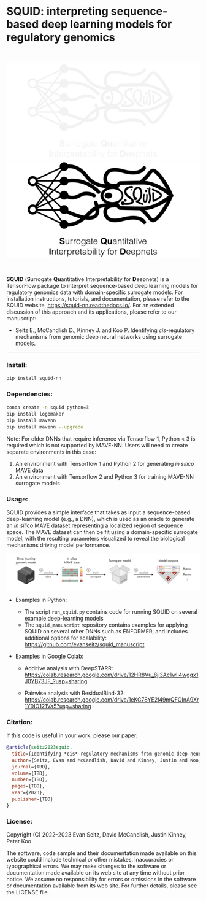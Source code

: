 SQUID: interpreting sequence-based deep learning models for regulatory genomics
========================================================================
<!--- [![PyPI version](https://badge.fury.io/py/mavenn.svg)](https://badge.fury.io/py/mavenn) --->
<!--- [![Downloads](https://static.pepy.tech/personalized-badge/mavenn?period=total&units=international_system&left_color=black&right_color=blue&left_text=Downloads)](https://pepy.tech/project/mavenn) --->
<!--- [![Documentation Status](https://readthedocs.org/projects/mavenn/badge/?version=latest)](https://mavenn.readthedocs.io/en/latest/?badge=latest) --->

<br/>

![logo_dark](./images/logo_dark.png#gh-dark-mode-only)
![logo_light](./images/logo_light.png#gh-light-mode-only)

<br/>

**SQUID** (**S**urrogate **Qu**antitative **I**nterpretability for **D**eepnets) is a TensorFlow package to interpret sequence-based deep learning models for regulatory genomics data with domain-specific surrogate models. For installation instructions, tutorials, and documentation, please refer to the SQUID website, https://squid-nn.readthedocs.io/. For an extended discussion of this approach and its applications, please refer to our manuscript:

* Seitz E., McCandlish D., Kinney J. and Koo P. Identifying *cis*-regulatory mechanisms from genomic deep neural networks using surrogate models.
<!--- <em>Genome Biol</em> **23**, 98 (2022). https://doi.org/10.1186/s13059-022-02661-7 --->
---

### Install:

```bash
pip install squid-nn
```

### Dependencies:

```bash
conda create -n squid python=3
pip install logomaker
pip install mavenn
pip install mavenn --upgrade
```

Note: For older DNNs that require inference via Tensorflow 1, Python < 3 is required which is not supported by MAVE-NN. Users will need to create separate environments in this case:
1. An environment with Tensorflow 1 and Python 2 for generating *in silico* MAVE data
2. An environment with Tensorflow 2 and Python 3 for training MAVE-NN surrogate models


### Usage:
SQUID provides a simple interface that takes as input a sequence-based deep-learning model (e.g., a DNN), which is used as an oracle to generate an *in silico* MAVE dataset representing a localized region of sequence space. The MAVE dataset can then be fit using a domain-specific surrogate model, with the resulting parameters visualized to reveal the biological mechanisms driving model performance.

<img src="images/framework.png" alt="fig" width="1000"/>


- Examples in Python: 

	- The script `run_squid.py` contains code for running SQUID on several example deep-learning models
	- The `squid_manuscript` repository contains examples for applying SQUID on several other DNNs such as ENFORMER, and includes additional options for scalability: https://github.com/evanseitz/squid_manuscript

- Examples in Google Colab:

	- Additive analysis with DeepSTARR: https://colab.research.google.com/drive/12HR8Vu_8ji3Ac1wli4wgqx1J0YB73JF_?usp=sharing

	- Pairwise analysis with ResidualBind-32: https://colab.research.google.com/drive/1eKC78YE2l49mQFOlnA9Xr1Y9IO121Va5?usp=sharing


### Citation:
If this code is useful in your work, please our paper.

```bibtex
@article{seitz2023squid,
  title={Identifying *cis*-regulatory mechanisms from genomic deep neural networks using surrogate models},
  author={Seitz, Evan and McCandlish, David and Kinney, Justin and Koo, Peter},
  journal={TBD},
  volume={TBD},
  number={TBD},
  pages={TBD},
  year={2023},
  publisher={TBD}
}
```

### License:
Copyright (C) 2022–2023 Evan Seitz, David McCandlish, Justin Kinney, Peter Koo

The software, code sample and their documentation made available on this website could include technical or other mistakes, inaccuracies or typographical errors. We may make changes to the software or documentation made available on its web site at any time without prior notice. We assume no responsibility for errors or omissions in the software or documentation available from its web site. For further details, please see the LICENSE file.
